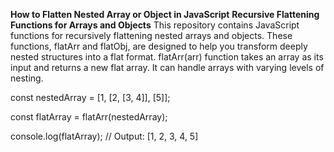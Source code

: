 **How to Flatten Nested Array or Object in JavaScript**
**Recursive Flattening Functions for Arrays and Objects**
This repository contains JavaScript functions for recursively flattening nested arrays and objects.
These functions, flatArr and flatObj, are designed to help you transform deeply nested structures into a flat format.
flatArr(arr) function takes an array as its input and returns a new flat array.
It can handle arrays with varying levels of nesting.

const nestedArray = [1, [2, [3, 4]], [5]];

const flatArray = flatArr(nestedArray);

console.log(flatArray); // Output: [1, 2, 3, 4, 5] 
